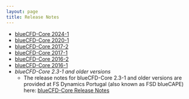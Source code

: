 ```yaml
---
layout: page
title: Release Notes
---
```


  * [blueCFD-Core 2024-1](bluecfd-core-2024-1)
  * [blueCFD-Core 2020-1](bluecfd-core-2020-1)
  * [blueCFD-Core 2017-2](bluecfd-core-2017-2)
  * [blueCFD-Core 2017-1](bluecfd-core-2017-1)
  * [blueCFD-Core 2016-2](bluecfd-core-2016-2)
  * [blueCFD-Core 2016-1](bluecfd-core-2016-1)
  * *blueCFD-Core 2.3-1 and older versions*
      * The release notes for blueCFD-Core 2.3-1 and older versions are provided at FS Dynamics Portugal (also known as FSD blueCAPE) here:
        [blueCFD-Core Release Notes](http://joomla.bluecape.com.pt/index.php?option=com_mamblog&Itemid=43&task=show&action=view&id=66)
